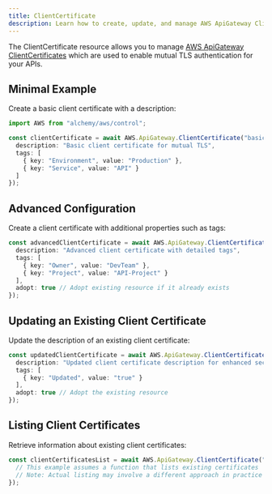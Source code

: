 ```yaml
---
title: ClientCertificate
description: Learn how to create, update, and manage AWS ApiGateway ClientCertificates using Alchemy Cloud Control.
---
```


The ClientCertificate resource allows you to manage [AWS ApiGateway ClientCertificates](https://docs.aws.amazon.com/apigateway/latest/userguide/) which are used to enable mutual TLS authentication for your APIs.

## Minimal Example

Create a basic client certificate with a description:

```ts
import AWS from "alchemy/aws/control";

const clientCertificate = await AWS.ApiGateway.ClientCertificate("basicClientCert", {
  description: "Basic client certificate for mutual TLS",
  tags: [
    { key: "Environment", value: "Production" },
    { key: "Service", value: "API" }
  ]
});
```

## Advanced Configuration

Create a client certificate with additional properties such as tags:

```ts
const advancedClientCertificate = await AWS.ApiGateway.ClientCertificate("advancedClientCert", {
  description: "Advanced client certificate with detailed tags",
  tags: [
    { key: "Owner", value: "DevTeam" },
    { key: "Project", value: "API-Project" }
  ],
  adopt: true // Adopt existing resource if it already exists
});
```

## Updating an Existing Client Certificate

Update the description of an existing client certificate:

```ts
const updatedClientCertificate = await AWS.ApiGateway.ClientCertificate("existingClientCert", {
  description: "Updated client certificate description for enhanced security",
  tags: [
    { key: "Updated", value: "true" }
  ],
  adopt: true // Adopt the existing resource
});
```

## Listing Client Certificates

Retrieve information about existing client certificates:

```ts
const clientCertificatesList = await AWS.ApiGateway.ClientCertificate("listClientCerts", {
  // This example assumes a function that lists existing certificates
  // Note: Actual listing may involve a different approach in practice
});
```